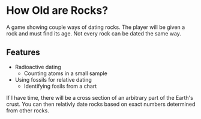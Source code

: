 # How Old are Rocks?

A game showing couple ways of dating rocks. The player will be given a rock and must find its age. Not every rock can be dated the same way. 

## Features

* Radioactive dating
  * Counting atoms in a small sample
* Using fossils for relative dating
  * Identifying fosils from a chart
  
If I have time, there will be a cross section of an arbitrary part of the Earth's crust. You can then relativly date rocks based on exact numbers determined from other rocks.
